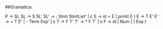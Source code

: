 ##Gramatica:

P -> SL
SL -> S SL'
SL' -> ; Stmt StmtList' |  ε
S -> id = E | print( E )
E -> T E'
E' -> + T E'  | - Term Exp' | ε
T -> F T'
T' -> * F T'  | ε
F -> id | Num | ( Exp )

